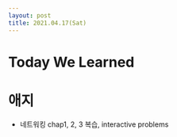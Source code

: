 ```yaml
---
layout: post
title: 2021.04.17(Sat)
---
```


# Today We Learned

# 애지

- 네트워킹 chap1, 2, 3 복습, interactive problems
